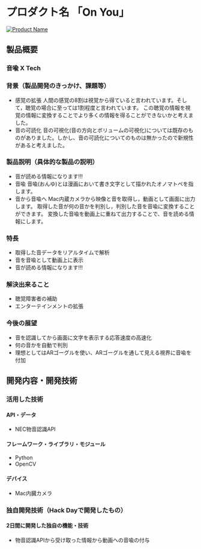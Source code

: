 # プロダクト名 「On You」

[![Product Name](https://raw.github.com/GabLeRoux/WebMole/master/ressources/WebMole_Youtube_Video.png)](https://www.youtube.com/channel/UC4PtjOfZTbVp9DwtJv82Lzg)

## 製品概要
### 音喩 X Tech

### 背景（製品開発のきっかけ、課題等）
* 感覚の拡張
人間の感覚の8割は視覚から得ていると言われています。そして，聴覚の場合に至っては1割程度と言われています。
この聴覚の情報を視覚の情報に変換することでより多くの情報を得ることができないかと考えました。
* 音の可読化
音の可視化(音の方向とボリュームの可視化)については既存のものがありました。しかし、音の可読化についてのものは無かったので新規性があると考えました。

### 製品説明（具体的な製品の説明）
* 音が読める情報になります!!!
* 音喩
音喩(おんゆ)とは漫画において書き文字として描かれたオノマトペを指します。
* 音から音喩へ
Mac内蔵カメラから映像と音を取得し，動画として画面に出力します。
取得した音が何の音かを判別し，判別した音を音喩に変換することができます。
変換した音喩を動画上に重ねて出力することで、音を読める情報にします。

### 特長
* 取得した音データをリアルタイムで解析
* 音を音喩として動画上に表示
* 音が読める情報になります!!!

### 解決出来ること
* 聴覚障害者の補助
* エンターテインメントの拡張

### 今後の展望
* 音を認識してから画面に文字を表示する応答速度の高速化
* 何の音かを自動で判別
* 理想としてはARゴーグルを使い、ARゴーグルを通して見える視界に音喩を付加

## 開発内容・開発技術
### 活用した技術
#### API・データ
* NEC物音認識API

#### フレームワーク・ライブラリ・モジュール
* Python
* OpenCV

#### デバイス
* Mac内臓カメラ

### 独自開発技術（Hack Dayで開発したもの）
#### 2日間に開発した独自の機能・技術
* 物音認識APIから受け取った情報から動画への音喩の付与
